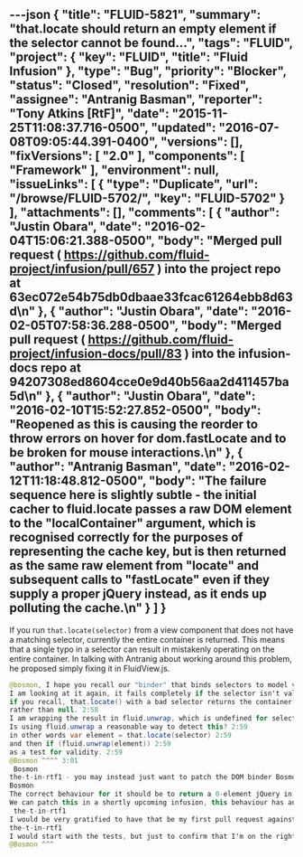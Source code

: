 ---json
{
  "title": "FLUID-5821",
  "summary": "that.locate should return an empty element if the selector cannot be found...",
  "tags": "FLUID",
  "project": {
    "key": "FLUID",
    "title": "Fluid Infusion"
  },
  "type": "Bug",
  "priority": "Blocker",
  "status": "Closed",
  "resolution": "Fixed",
  "assignee": "Antranig Basman",
  "reporter": "Tony Atkins [RtF]",
  "date": "2015-11-25T11:08:37.716-0500",
  "updated": "2016-07-08T09:05:44.391-0400",
  "versions": [],
  "fixVersions": [
    "2.0"
  ],
  "components": [
    "Framework"
  ],
  "environment": null,
  "issueLinks": [
    {
      "type": "Duplicate",
      "url": "/browse/FLUID-5702/",
      "key": "FLUID-5702"
    }
  ],
  "attachments": [],
  "comments": [
    {
      "author": "Justin Obara",
      "date": "2016-02-04T15:06:21.388-0500",
      "body": "Merged pull request ( <https://github.com/fluid-project/infusion/pull/657> ) into the project repo at 63ec072e54b75db0dbaae33fcac61264ebb8d63d\n"
    },
    {
      "author": "Justin Obara",
      "date": "2016-02-05T07:58:36.288-0500",
      "body": "Merged pull request ( <https://github.com/fluid-project/infusion-docs/pull/83> ) into the infusion-docs repo at 94207308ed8604cce0e9d40b56aa2d411457ba5d\n"
    },
    {
      "author": "Justin Obara",
      "date": "2016-02-10T15:52:27.852-0500",
      "body": "Reopened as this is causing the reorder to throw errors on hover for dom.fastLocate and to be broken for mouse interactions.\n"
    },
    {
      "author": "Antranig Basman",
      "date": "2016-02-12T11:18:48.812-0500",
      "body": "The failure sequence here is slightly subtle - the initial cacher to fluid.locate passes a raw DOM element to the \"localContainer\" argument, which is recognised correctly for the purposes of representing the cache key, but is then returned as the same raw element from \"locate\" and subsequent calls to \"fastLocate\" even if they supply a proper jQuery instead, as it ends up polluting the cache.\n"
    }
  ]
}
---
If you run `that.locate(selector)` from a view component that does not have a matching selector, currently the entire container is returned.  This means that a single typo in a selector can result in mistakenly operating on the entire container.  In talking with Antranig about working around this problem, he proposed simply fixing it in FluidView\.js.

```java
@bosmon, I hope you recall our "binder" that binds selectors to model values. the-t-in-rtf1 @ 2:57
I am looking at it again, it fails completely if the selector isn't valid. 2:57
if you recall, that.locate() with a bad selector returns the container. 2:58
rather than null. 2:58
I am wrapping the result in fluid.unwrap, which is undefined for selectors that don't exist and defined for selectors that are. 2:58
Is using fluid.unwrap a reasonable way to detect this? 2:59
in other words var element = that.locate(selector) 2:59
and then if (fluid.unwrap(element)) 2:59
as a test for validity. 2:59
@Bosmon ^^^^ 3:01
 Bosmon
the-t-in-rtf1 - you may instead just want to patch the DOM binder Bosmon @ 3:35	
Bosmon
The correct behaviour for it should be to return a 0-element jQuery in the case the selector matches nothing Bosmon @ 3:35
We can patch this in a shortly upcoming infusion, this behaviour has annoyed us for far too long 3:36
 the-t-in-rtf1
I would be very gratified to have that be my first pull request against infusion. the-t-in-rtf1 @ 3:39	
the-t-in-rtf1
I would start with the tests, but just to confirm that I'm on the right track, I would need to change behavior round about here:  https://github.com/fluid-project/infusion/blob/master/src/framework/core/js/FluidView.js#L170 the-t-in-rtf1 @ 3:47
@Bosmon ^^^
```

        